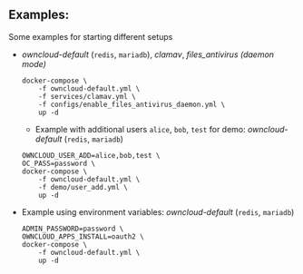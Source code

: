 ## Examples:

Some examples for starting different setups

- *owncloud-default* (`redis`, `mariadb`), *clamav*, *files_antivirus (daemon mode)*

  ```
  docker-compose \
      -f owncloud-default.yml \
      -f services/clamav.yml \
      -f configs/enable_files_antivirus_daemon.yml \
      up -d
  ```


  - Example with additional users `alice`, `bob`, `test` for demo: *owncloud-default* (`redis`, `mariadb`)

  ```
  OWNCLOUD_USER_ADD=alice,bob,test \
  OC_PASS=password \
  docker-compose \
      -f owncloud-default.yml \
      -f demo/user_add.yml \
      up -d
  ```
  

- Example using environment variables: *owncloud-default* (`redis`, `mariadb`)

  ```
  ADMIN_PASSWORD=password \
  OWNCLOUD_APPS_INSTALL=oauth2 \
  docker-compose \
      -f owncloud-default.yml \
      up -d
  ```